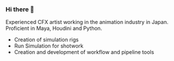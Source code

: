 ### Hi there 👋

<!--
**KentMrng/KentMrng** is a ✨ _special_ ✨ repository because its `README.md` (this file) appears on your GitHub profile.

Here are some ideas to get you started:

- 🔭 I’m currently working on ...
- 🌱 I’m currently learning ...
- 👯 I’m looking to collaborate on ...
- 🤔 I’m looking for help with ...
- 💬 Ask me about ...
- 📫 How to reach me: ...
- 😄 Pronouns: ...
- ⚡ Fun fact: ...
-->


Experienced CFX artist working in the animation industry in Japan.
Proficient in Maya, Houdini and Python.
- Creation of simulation rigs
- Run Simulation for shotwork
- Creation and development of workflow and pipeline tools
